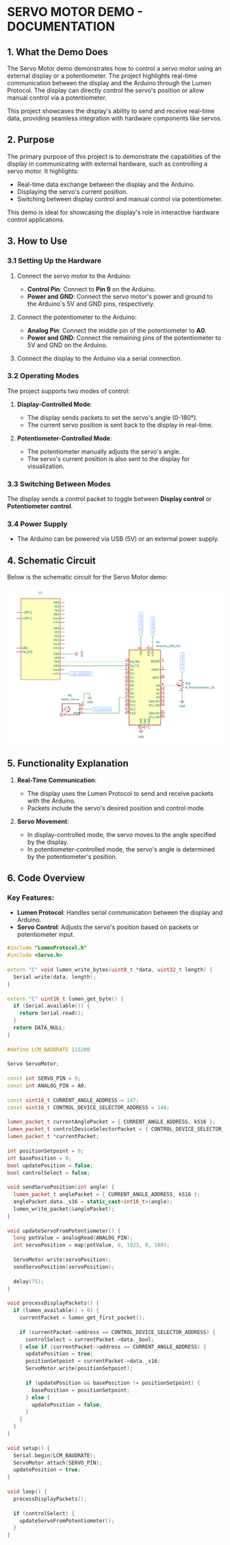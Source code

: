 # SERVO MOTOR DEMO - DOCUMENTATION

## 1. What the Demo Does

The Servo Motor demo demonstrates how to control a servo motor using an external display or a potentiometer. The project highlights real-time communication between the display and the Arduino through the Lumen Protocol. The display can directly control the servo's position or allow manual control via a potentiometer.

This project showcases the display's ability to send and receive real-time data, providing seamless integration with hardware components like servos.

## 2. Purpose

The primary purpose of this project is to demonstrate the capabilities of the display in communicating with external hardware, such as controlling a servo motor. It highlights:
- Real-time data exchange between the display and the Arduino.
- Displaying the servo's current position.
- Switching between display control and manual control via potentiometer.

This demo is ideal for showcasing the display's role in interactive hardware control applications.

## 3. How to Use

### 3.1 Setting Up the Hardware

1. Connect the servo motor to the Arduino:
   - **Control Pin**: Connect to **Pin 9** on the Arduino.
   - **Power and GND**: Connect the servo motor's power and ground to the Arduino's 5V and GND pins, respectively.

2. Connect the potentiometer to the Arduino:
   - **Analog Pin**: Connect the middle pin of the potentiometer to **A0**.
   - **Power and GND**: Connect the remaining pins of the potentiometer to 5V and GND on the Arduino.

3. Connect the display to the Arduino via a serial connection.

### 3.2 Operating Modes

The project supports two modes of control:
1. **Display-Controlled Mode**:
   - The display sends packets to set the servo's angle (0-180°).
   - The current servo position is sent back to the display in real-time.

2. **Potentiometer-Controlled Mode**:
   - The potentiometer manually adjusts the servo's angle.
   - The servo's current position is also sent to the display for visualization.

### 3.3 Switching Between Modes

The display sends a control packet to toggle between **Display control** or **Potentiometer control**.

### 3.4 Power Supply

- The Arduino can be powered via USB (5V) or an external power supply.

## 4. Schematic Circuit

Below is the schematic circuit for the Servo Motor demo:

![Servo Motor Schematic](schematic-circuit/servo-motor-schematic-circuit.svg)

## 5. Functionality Explanation

1. **Real-Time Communication**:
   - The display uses the Lumen Protocol to send and receive packets with the Arduino.
   - Packets include the servo's desired position and control mode.

2. **Servo Movement**:
   - In display-controlled mode, the servo moves to the angle specified by the display.
   - In potentiometer-controlled mode, the servo's angle is determined by the potentiometer's position.

## 6. Code Overview

### Key Features:
- **Lumen Protocol**: Handles serial communication between the display and Arduino.
- **Servo Control**: Adjusts the servo's position based on packets or potentiometer input.

```cpp
#include "LumenProtocol.h"
#include <Servo.h>

extern "C" void lumen_write_bytes(uint8_t *data, uint32_t length) {
  Serial.write(data, length);
}

extern "C" uint16_t lumen_get_byte() {
  if (Serial.available()) {
    return Serial.read();
  }
  return DATA_NULL;
}

#define LCM_BAUDRATE 115200

Servo ServoMotor;

const int SERVO_PIN = 9;    
const int ANALOG_PIN = A0;  

const uint16_t CURRENT_ANGLE_ADDRESS = 147;
const uint16_t CONTROL_DEVICE_SELECTOR_ADDRESS = 148;

lumen_packet_t currentAnglePacket = { CURRENT_ANGLE_ADDRESS, kS16 };
lumen_packet_t controlDeviceSelectorPacket = { CONTROL_DEVICE_SELECTOR_ADDRESS, kBool };
lumen_packet_t *currentPacket;

int positionSetpoint = 0;    
int basePosition = 0;        
bool updatePosition = false; 
bool controlSelect = false;  

void sendServoPosition(int angle) {
  lumen_packet_t anglePacket = { CURRENT_ANGLE_ADDRESS, kS16 };
  anglePacket.data._s16 = static_cast<int16_t>(angle);
  lumen_write_packet(&anglePacket);
}

void updateServoFromPotentiometer() {
  long potValue = analogRead(ANALOG_PIN);              
  int servoPosition = map(potValue, 0, 1023, 0, 180);  

  ServoMotor.write(servoPosition);   
  sendServoPosition(servoPosition);  

  delay(75);  
}

void processDisplayPackets() {
  if (lumen_available() > 0) {
    currentPacket = lumen_get_first_packet();

    if (currentPacket->address == CONTROL_DEVICE_SELECTOR_ADDRESS) {
      controlSelect = currentPacket->data._bool;  
    } else if (currentPacket->address == CURRENT_ANGLE_ADDRESS) {
      updatePosition = true;
      positionSetpoint = currentPacket->data._s16;
      ServoMotor.write(positionSetpoint);

      if (updatePosition && basePosition != positionSetpoint) {
        basePosition = positionSetpoint;
      } else {
        updatePosition = false;
      }
    }
  }
}

void setup() {
  Serial.begin(LCM_BAUDRATE);
  ServoMotor.attach(SERVO_PIN);
  updatePosition = true;
}

void loop() {
  processDisplayPackets();  

  if (controlSelect) {
    updateServoFromPotentiometer();
  }
}
